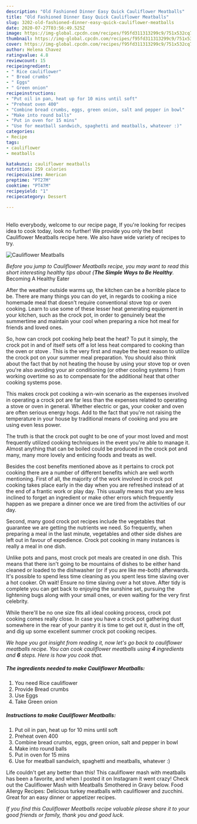 ```yaml
---
description: "Old Fashioned Dinner Easy Quick Cauliflower Meatballs"
title: "Old Fashioned Dinner Easy Quick Cauliflower Meatballs"
slug: 3202-old-fashioned-dinner-easy-quick-cauliflower-meatballs
date: 2020-07-27T03:56:49.525Z
image: https://img-global.cpcdn.com/recipes/f95fd311313299c9/751x532cq70/cauliflower-meatballs-recipe-main-photo.jpg
thumbnail: https://img-global.cpcdn.com/recipes/f95fd311313299c9/751x532cq70/cauliflower-meatballs-recipe-main-photo.jpg
cover: https://img-global.cpcdn.com/recipes/f95fd311313299c9/751x532cq70/cauliflower-meatballs-recipe-main-photo.jpg
author: Helena Chavez
ratingvalue: 4.8
reviewcount: 15
recipeingredient:
- " Rice cauliflower"
- " Bread crumbs"
- " Eggs"
- " Green onion"
recipeinstructions:
- "Put oil in pan, heat up for 10 mins until soft"
- "Preheat oven 400"
- "Combine bread crumbs, eggs, green onion, salt and pepper in bowl"
- "Make into round balls"
- "Put in oven for 15 mins"
- "Use for meatball sandwich, spaghetti and meatballs, whatever :)"
categories:
- Recipe
tags:
- cauliflower
- meatballs

katakunci: cauliflower meatballs 
nutrition: 259 calories
recipecuisine: American
preptime: "PT27M"
cooktime: "PT47M"
recipeyield: "1"
recipecategory: Dessert

---
```

<br>
Hello everybody, welcome to our recipe page, If you're looking for recipes idea to cook today, look no further! We provide you only the best Cauliflower Meatballs recipe here. We also have wide variety of recipes to try.
<br>


![Cauliflower Meatballs](https://img-global.cpcdn.com/recipes/f95fd311313299c9/751x532cq70/cauliflower-meatballs-recipe-main-photo.jpg)

<i>Before you jump to Cauliflower Meatballs recipe, you may want to read this short interesting healthy tips about {<strong>The Simple Ways to Be Healthy</strong>.</i>
Becoming A Healthy Eater


After the weather outside warms up, the kitchen can be a horrible place to be. There are many things you can do yet, in regards to cooking a nice homemade meal that doesn't require conventional stove top or oven cooking. Learn to use some of these lesser heat generating equipment in your kitchen, such as the crock pot, in order to genuinely beat the summertime and maintain your cool when preparing a nice hot meal for friends and loved ones.

So, how can crock pot cooking help beat the heat? To put it simply, the crock pot in and of itself sets off a lot less heat compared to cooking than the oven or stove . This is the very first and maybe the best reason to utilize the crock pot on your summer meal preparation. You should also think about the fact that by not heating the house by using your stove top or oven you're also avoiding your air conditioning (or other cooling systems ) from working overtime so as to compensate for the additional heat that other cooking systems pose.

This makes crock pot cooking a win-win scenario as the expenses involved in operating a crock pot are far less than the expenses related to operating a stove or oven in general. Whether electric or gas, your cooker and oven are often serious energy hogs. Add to the fact that you're not raising the temperature in your house by traditional means of cooking and you are using even less power.

 The truth is that the crock pot ought to be one of your most loved and most frequently utilized cooking techniques in the event you're able to manage it.  Almost anything that can be boiled could be produced in the crock pot and many, many more lovely and enticing foods and treats as well.



Besides the cost benefits mentioned above as it pertains to crock pot cooking there are a number of different benefits which are well worth mentioning. First of all, the majority of the work involved in crock pot cooking takes place early in the day when you are refreshed instead of at the end of a frantic work or play day. This usually means that you are less inclined to forget an ingredient or make other errors which frequently happen as we prepare a dinner once we are tired from the activities of our day.

Second, many good crock pot recipes include the vegetables that guarantee we are getting the nutrients we need. So frequently, when preparing a meal in the last minute, vegetables and other side dishes are left out in favour of expedience. Crock pot cooking in many instances is really a meal in one dish.

 Unlike pots and pans, most crock pot meals are created in one dish. This means that there isn't going to be mountains of dishes to be either hand cleaned or loaded to the dishwasher (or if you are like me-both) afterwards. It's possible to spend less time cleaning as you spent less time slaving over a hot cooker. Oh wait! Ensure no time slaving over a hot stove. After tidy is complete you can get back to enjoying the sunshine set, pursuing the lightening bugs along with your small ones, or even waiting for the very first celebrity.

While there'll be no one size fits all ideal cooking process, crock pot cooking comes really close. In case you have a crock pot gathering dust somewhere in the rear of your pantry it is time to get out it, dust in the off, and dig up some excellent summer crock pot cooking recipes.


<i>We hope you got insight from reading it, now let's go back to cauliflower meatballs recipe. You can cook cauliflower meatballs using <strong>4</strong> ingredients and <strong>6</strong> steps. Here is how you cook that.
</i>

##### The ingredients needed to make Cauliflower Meatballs:

1. You need  Rice cauliflower
1. Provide  Bread crumbs
1. Use  Eggs
1. Take  Green onion


##### Instructions to make Cauliflower Meatballs:

1. Put oil in pan, heat up for 10 mins until soft
1. Preheat oven 400
1. Combine bread crumbs, eggs, green onion, salt and pepper in bowl
1. Make into round balls
1. Put in oven for 15 mins
1. Use for meatball sandwich, spaghetti and meatballs, whatever :)


Life couldn&#39;t get any better than this! This cauliflower mash with meatballs has been a favorite, and when I posted it on Instagram it went crazy! Check out the Cauliflower Mash with Meatballs Smothered in Gravy below. Food Allergy Recipes: Delicious turkey meatballs with cauliflower and zucchini. Great for an easy dinner or appetizer recipes. 

<i>If you find this Cauliflower Meatballs recipe valuable please share it to your good friends or family, thank you and good luck.</i>
